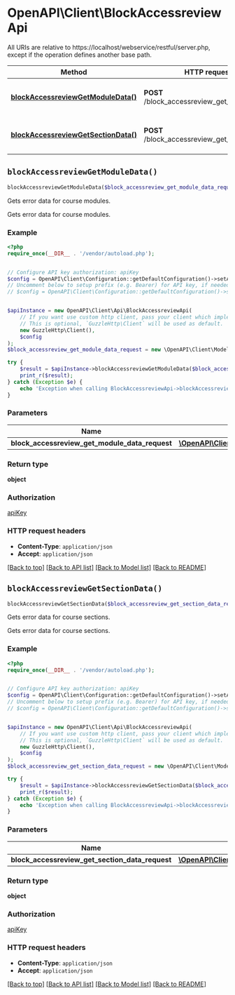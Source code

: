 # OpenAPI\Client\BlockAccessreviewApi

All URIs are relative to https://localhost/webservice/restful/server.php, except if the operation defines another base path.

| Method | HTTP request | Description |
| ------------- | ------------- | ------------- |
| [**blockAccessreviewGetModuleData()**](BlockAccessreviewApi.md#blockAccessreviewGetModuleData) | **POST** /block_accessreview_get_module_data | Gets error data for course modules. |
| [**blockAccessreviewGetSectionData()**](BlockAccessreviewApi.md#blockAccessreviewGetSectionData) | **POST** /block_accessreview_get_section_data | Gets error data for course sections. |


## `blockAccessreviewGetModuleData()`

```php
blockAccessreviewGetModuleData($block_accessreview_get_module_data_request): object
```

Gets error data for course modules.

Gets error data for course modules.

### Example

```php
<?php
require_once(__DIR__ . '/vendor/autoload.php');


// Configure API key authorization: apiKey
$config = OpenAPI\Client\Configuration::getDefaultConfiguration()->setApiKey('Authorization', 'YOUR_API_KEY');
// Uncomment below to setup prefix (e.g. Bearer) for API key, if needed
// $config = OpenAPI\Client\Configuration::getDefaultConfiguration()->setApiKeyPrefix('Authorization', 'Bearer');


$apiInstance = new OpenAPI\Client\Api\BlockAccessreviewApi(
    // If you want use custom http client, pass your client which implements `GuzzleHttp\ClientInterface`.
    // This is optional, `GuzzleHttp\Client` will be used as default.
    new GuzzleHttp\Client(),
    $config
);
$block_accessreview_get_module_data_request = new \OpenAPI\Client\Model\BlockAccessreviewGetModuleDataRequest(); // \OpenAPI\Client\Model\BlockAccessreviewGetModuleDataRequest

try {
    $result = $apiInstance->blockAccessreviewGetModuleData($block_accessreview_get_module_data_request);
    print_r($result);
} catch (Exception $e) {
    echo 'Exception when calling BlockAccessreviewApi->blockAccessreviewGetModuleData: ', $e->getMessage(), PHP_EOL;
}
```

### Parameters

| Name | Type | Description  | Notes |
| ------------- | ------------- | ------------- | ------------- |
| **block_accessreview_get_module_data_request** | [**\OpenAPI\Client\Model\BlockAccessreviewGetModuleDataRequest**](../Model/BlockAccessreviewGetModuleDataRequest.md)|  | |

### Return type

**object**

### Authorization

[apiKey](../../README.md#apiKey)

### HTTP request headers

- **Content-Type**: `application/json`
- **Accept**: `application/json`

[[Back to top]](#) [[Back to API list]](../../README.md#endpoints)
[[Back to Model list]](../../README.md#models)
[[Back to README]](../../README.md)

## `blockAccessreviewGetSectionData()`

```php
blockAccessreviewGetSectionData($block_accessreview_get_section_data_request): object
```

Gets error data for course sections.

Gets error data for course sections.

### Example

```php
<?php
require_once(__DIR__ . '/vendor/autoload.php');


// Configure API key authorization: apiKey
$config = OpenAPI\Client\Configuration::getDefaultConfiguration()->setApiKey('Authorization', 'YOUR_API_KEY');
// Uncomment below to setup prefix (e.g. Bearer) for API key, if needed
// $config = OpenAPI\Client\Configuration::getDefaultConfiguration()->setApiKeyPrefix('Authorization', 'Bearer');


$apiInstance = new OpenAPI\Client\Api\BlockAccessreviewApi(
    // If you want use custom http client, pass your client which implements `GuzzleHttp\ClientInterface`.
    // This is optional, `GuzzleHttp\Client` will be used as default.
    new GuzzleHttp\Client(),
    $config
);
$block_accessreview_get_section_data_request = new \OpenAPI\Client\Model\BlockAccessreviewGetSectionDataRequest(); // \OpenAPI\Client\Model\BlockAccessreviewGetSectionDataRequest

try {
    $result = $apiInstance->blockAccessreviewGetSectionData($block_accessreview_get_section_data_request);
    print_r($result);
} catch (Exception $e) {
    echo 'Exception when calling BlockAccessreviewApi->blockAccessreviewGetSectionData: ', $e->getMessage(), PHP_EOL;
}
```

### Parameters

| Name | Type | Description  | Notes |
| ------------- | ------------- | ------------- | ------------- |
| **block_accessreview_get_section_data_request** | [**\OpenAPI\Client\Model\BlockAccessreviewGetSectionDataRequest**](../Model/BlockAccessreviewGetSectionDataRequest.md)|  | |

### Return type

**object**

### Authorization

[apiKey](../../README.md#apiKey)

### HTTP request headers

- **Content-Type**: `application/json`
- **Accept**: `application/json`

[[Back to top]](#) [[Back to API list]](../../README.md#endpoints)
[[Back to Model list]](../../README.md#models)
[[Back to README]](../../README.md)
